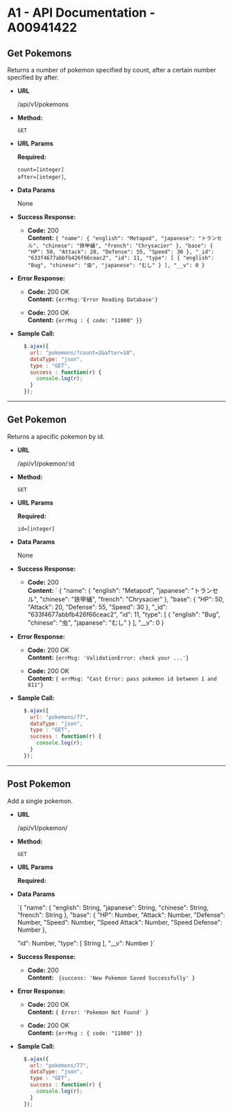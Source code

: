 

# A1 - API Documentation - A00941422

**Get Pokemons**
----
  Returns a number of pokemon specified by count, after a certain number specified by after.

* **URL**

  /api/v1/pokemons

* **Method:**

  `GET`
  
*  **URL Params**

   **Required:**
 
   `count=[integer]`\
  `after=[integer]`,



* **Data Params**

  None

* **Success Response:**

  * **Code:** 200 <br />
    **Content:** 
    `{
    "name": {
      "english": "Metapod",
      "japanese": "トランセル",
      "chinese": "铁甲蛹",
      "french": "Chrysacier"
    },
    "base": {
      "HP": 50,
      "Attack": 20,
      "Defense": 55,
      "Speed": 30
    },
    "_id": "633f4677abbfb426f66ceac2",
    "id": 11,
    "type": [
      {
        "english": "Bug",
        "chinese": "虫",
        "japanese": "むし"
      }
    ],
    "__v": 0
  }`
 
* **Error Response:**


  * **Code:** 200 OK <br />
    **Content:** `{errMsg:'Error Reading Database'}`

  * **Code:** 200 OK <br />
    **Content:** `{errMsg : {
                code: "11000"
            }}`


* **Sample Call:**

  ```javascript
    $.ajax({
      url: "pokemons/?count=2&after=10",
      dataType: "json",
      type : "GET",
      success : function(r) {
        console.log(r);
      }
    });
  ```

---

**Get Pokemon**
----
  Returns a specific pokemon by id.

* **URL**

  /api/v1/pokemon/:id

* **Method:**

  `GET`
  
*  **URL Params**

   **Required:**
 
   `id=[integer]`



* **Data Params**

  None

* **Success Response:**

  * **Code:** 200 <br />
    **Content:** ` {
    "name": {
      "english": "Metapod",
      "japanese": "トランセル",
      "chinese": "铁甲蛹",
      "french": "Chrysacier"
    },
    "base": {
      "HP": 50,
      "Attack": 20,
      "Defense": 55,
      "Speed": 30
    },
    "_id": "633f4677abbfb426f66ceac2",
    "id": 11,
    "type": [
      {
        "english": "Bug",
        "chinese": "虫",
        "japanese": "むし"
      }
    ],
    "__v": 0
  }
 
* **Error Response:**


    * **Code:** 200 OK <br />
    **Content:** `{errMsg: 'ValidationError: check your ...'}`

  * **Code:** 200 OK <br />
    **Content:** `{ errMsg: "Cast Error: pass pokemon id between 1 and 811"}`



* **Sample Call:**

  ```javascript
    $.ajax({
      url: "pokemons/77",
      dataType: "json",
      type : "GET",
      success : function(r) {
        console.log(r);
      }
    });
  ```

---

**Post Pokemon**
----
  Add a single pokemon.

* **URL**

  /api/v1/pokemon/

* **Method:**

  `GET`
  
*  **URL Params**

   **Required:**




* **Data Params**

  `{
    "name": {
      "english": String,
      "japanese": String,
      "chinese": String,
      "french": String
    },
    "base": {
      "HP": Number,
      "Attack": Number,
      "Defense": Number,
      "Speed": Number,
      "Speed Attack": Number,
      "Speed Defense": Number
    },
    
    "id": Number,
    "type": [
    String
    ],
    "__v": Number
  }`

* **Success Response:**

  * **Code:** 200 <br />
    **Content:** ` {success: 'New Pokemon Saved Successfully' }`
 
* **Error Response:**


    * **Code:** 200 OK <br />
    **Content:** `{ Error: 'Pokemon Not Found' }`

  * **Code:** 200 OK <br />
    **Content:** `{errMsg : {
                code: "11000"
            }}`



* **Sample Call:**

  ```javascript
    $.ajax({
      url: "pokemons/77",
      dataType: "json",
      type : "GET",
      success : function(r) {
        console.log(r);
      }
    });
  ```

